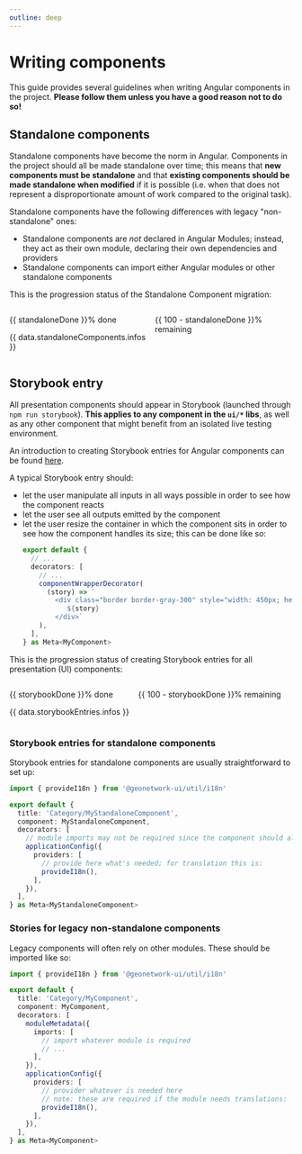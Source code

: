 ```yaml
---
outline: deep
---
```


<script setup>
import { data } from '../scripts/migrations.data.js';
const standaloneDone = Math.ceil(data.standaloneComponents.completionRatio * 100);
const storybookDone = Math.ceil(data.storybookEntries.completionRatio * 100);
</script>

# Writing components

This guide provides several guidelines when writing Angular components in the project. **Please follow them unless you have a good reason not to do so!**

## Standalone components

Standalone components have become the norm in Angular. Components in the project should all be made standalone over time; this means that **new components must be standalone** and that **existing components should be made standalone when modified** if it is possible (i.e. when that does not represent a disproportionate amount of work compared to the original task).

Standalone components have the following differences with legacy "non-standalone" ones:

- Standalone components are _not_ declared in Angular Modules; instead, they act as their own module, declaring their own dependencies and providers
- Standalone components can import either Angular modules or other standalone components

This is the progression status of the Standalone Component migration:

<div style='display: flex; flex-direction: row; gap: 16px'>
  <div :style='"width: " + standaloneDone + "%"' class='custom-block tip'>
    <p class='custom-block-title'>{{ standaloneDone }}% done</p>
    <p style='white-space: preserve-breaks'>{{ data.standaloneComponents.infos }}</p>
  </div>
  <div class='custom-block caution' style='flex-grow: 1'>
    <p class='custom-block-title'>{{ 100 - standaloneDone }}% remaining</p>
  </div>
</div>

## Storybook entry

All presentation components should appear in Storybook (launched through `npm run storybook`). **This applies to any component in the `ui/*` libs**, as well as any other component that might benefit from an isolated live testing environment.

An introduction to creating Storybook entries for Angular components can be found [here](https://storybook.js.org/docs/get-started/whats-a-story).

A typical Storybook entry should:

- let the user manipulate all inputs in all ways possible in order to see how the component reacts
- let the user see all outputs emitted by the component
- let the user resize the container in which the component sits in order to see how the component handles its size; this can be done like so:
  ```ts
  export default {
    // ...
    decorators: [
      // ...
      componentWrapperDecorator(
        (story) => `
          <div class="border border-gray-300" style="width: 450px; height: 100px; resize: both; overflow: auto">
             ${story}
          </div>`
      ),
    ],
  } as Meta<MyComponent>
  ```

This is the progression status of creating Storybook entries for all presentation (UI) components:

<div style='display: flex; flex-direction: row; gap: 16px'>
  <div :style='"width: " + storybookDone + "%"' class='custom-block tip'>
    <p class='custom-block-title'>{{ storybookDone }}% done</p>
    <p style='white-space: preserve-breaks'>{{ data.storybookEntries.infos }}</p>
  </div>
  <div class='custom-block caution' style='flex-grow: 1'>
    <p class='custom-block-title'>{{ 100 - storybookDone }}% remaining</p>
  </div>
</div>

### Storybook entries for standalone components

Storybook entries for standalone components are usually straightforward to set up:

```ts
import { provideI18n } from '@geonetwork-ui/util/i18n'

export default {
  title: 'Category/MyStandaloneComponent',
  component: MyStandaloneComponent,
  decorators: [
    // module imports may not be required since the component should already import everything it needs
    applicationConfig({
      providers: [
        // provide here what's needed; for translation this is:
        provideI18n(),
      ],
    }),
  ],
} as Meta<MyStandaloneComponent>
```

### Stories for legacy non-standalone components

Legacy components will often rely on other modules. These should be imported like so:

```ts
import { provideI18n } from '@geonetwork-ui/util/i18n'

export default {
  title: 'Category/MyComponent',
  component: MyComponent,
  decorators: [
    moduleMetadata({
      imports: [
        // import whatever module is required
        // ...
      ],
    }),
    applicationConfig({
      providers: [
        // provider whatever is needed here
        // note: these are required if the module needs translations:
        provideI18n(),
      ],
    }),
  ],
} as Meta<MyComponent>
```
